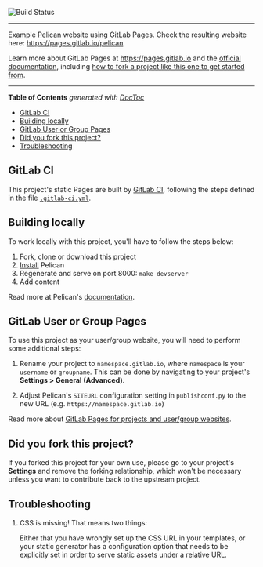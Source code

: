 ![Build Status](https://gitlab.com/pages/pelican/badges/master/build.svg)

----

Example [Pelican] website using GitLab Pages. Check the resulting website here: <https://pages.gitlab.io/pelican>

Learn more about GitLab Pages at https://pages.gitlab.io and the [official
documentation](https://docs.gitlab.com/ce/user/project/pages/), including
[how to fork a project like this one to get started from](https://docs.gitlab.com/ee/user/project/pages/getting_started_part_two.html#fork-a-project-to-get-started-from).

---

<!-- START doctoc generated TOC please keep comment here to allow auto update -->
<!-- DON'T EDIT THIS SECTION, INSTEAD RE-RUN doctoc TO UPDATE -->
**Table of Contents**  *generated with [DocToc](https://github.com/thlorenz/doctoc)*

- [GitLab CI](#gitlab-ci)
- [Building locally](#building-locally)
- [GitLab User or Group Pages](#gitlab-user-or-group-pages)
- [Did you fork this project?](#did-you-fork-this-project)
- [Troubleshooting](#troubleshooting)

<!-- END doctoc generated TOC please keep comment here to allow auto update -->

## GitLab CI

This project's static Pages are built by [GitLab CI][ci], following the steps
defined in the file [`.gitlab-ci.yml`](.gitlab-ci.yml).

## Building locally

To work locally with this project, you'll have to follow the steps below:

1. Fork, clone or download this project
1. [Install][] Pelican
1. Regenerate and serve on port 8000: `make devserver`
1. Add content

Read more at Pelican's [documentation].

## GitLab User or Group Pages

To use this project as your user/group website, you will need to perform
some additional steps:

1. Rename your project to `namespace.gitlab.io`, where `namespace` is
your `username` or `groupname`. This can be done by navigating to your
project's **Settings > General (Advanced)**.

2. Adjust Pelican's `SITEURL` configuration setting in `publishconf.py` to
the new URL (e.g. `https://namespace.gitlab.io`)

Read more about [GitLab Pages for projects and user/group websites][pagesdoc].

## Did you fork this project?

If you forked this project for your own use, please go to your project's
**Settings** and remove the forking relationship, which won't be necessary
unless you want to contribute back to the upstream project.

## Troubleshooting

1. CSS is missing! That means two things:

    Either that you have wrongly set up the CSS URL in your templates, or
    your static generator has a configuration option that needs to be explicitly
    set in order to serve static assets under a relative URL.

[ci]: https://about.gitlab.com/gitlab-ci/
[pelican]: http://blog.getpelican.com/
[install]: https://docs.getpelican.com/en/stable/install.html
[documentation]: http://docs.getpelican.com/
[pagesdoc]: https://docs.gitlab.com/ce/user/project/pages/getting_started_part_one.html

